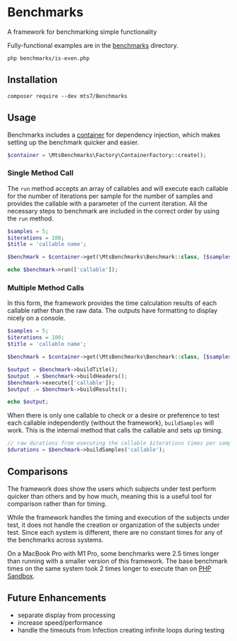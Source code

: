 # Benchmarks

A framework for benchmarking simple functionality

Fully-functional examples are in the [benchmarks](benchmarks) directory.

```shell
php benchmarks/is-even.php
```

## Installation

```shell
composer require --dev mts7/Benchmarks
```

## Usage

Benchmarks includes a
[container](https://github.com/mts7/php-dependency-injection) for dependency
injection, which makes setting up the benchmark quicker and easier.

```php
$container = \MtsBenchmarks\Factory\ContainerFactory::create();
```

### Single Method Call

The `run` method accepts an array of callables and will execute each callable
for the number of iterations per sample for the number of samples and provides
the callable with a parameter of the current iteration. All the necessary steps
to benchmark are included in the correct order by using the `run` method.

```php
$samples = 5;
$iterations = 100;
$title = 'callable name';

$benchmark = $container->get(\MtsBenchmarks\Benchmark::class, [$samples, $iterations, $title]);

echo $benchmark->run(['callable']);
```

### Multiple Method Calls

In this form, the framework provides the time calculation results of each
callable rather than the raw data. The outputs have formatting to display
nicely on a console.

```php
$samples = 5;
$iterations = 100;
$title = 'callable name';

$benchmark = $container->get(\MtsBenchmarks\Benchmark::class, [$samples, $iterations, $title]);

$output = $benchmark->buildTitle();
$output .= $benchmark->buildHeaders();
$benchmark->execute(['callable']);
$output .= $benchmark->buildResults();

echo $output;
```

When there is only one callable to check or a desire or preference to test each
callable independently (without the framework), `buildSamples` will work. This
is the internal method that calls the callable and sets up timing.

```php
// raw durations from executing the callable $iterations times per sample
$durations = $benchmark->buildSamples('callable');
```

## Comparisons

The framework does show the users which subjects under test perform quicker than
others and by how much, meaning this is a useful tool for comparison rather than
for timing.

While the framework handles the timing and execution of the subjects under test,
it does not handle the creation or organization of the subjects under test.
Since each system is different, there are no constant times for any of the
benchmarks across systems.

On a MacBook Pro with M1 Pro, some benchmarks were 2.5 times longer than running
with a smaller version of this framework. The base benchmark times on the same
system took 2 times longer to execute than on
[PHP Sandbox](https://onlinephp.io).

## Future Enhancements

- separate display from processing
- increase speed/performance
- handle the timeouts from Infection creating infinite loops during testing
